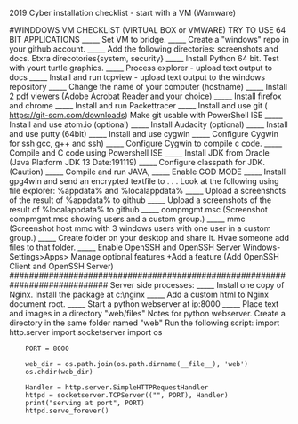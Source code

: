 2019 Cyber installation checklist - start with a VM (Wamware)

#WINDDOWS VM CHECKLIST (VIRTUAL BOX or VMWARE)
TRY TO USE 64 BIT APPLICATIONS
_____ Set VM to bridge.
_____ Create a "windows" repo in your github account.
_____ Add the following directories: screenshots and docs. 
        Etxra direcotories{system, security}
_____ Install Python 64 bit.  Test with yourt turtle graphics.
_____ Process explorer - upload text output to docs
_____ Install and run tcpview - upload text output to the windows repository
_____ Change the name of your computer (hostname)
_____ Install 2 pdf viewers (Adobe Acrobat Reader  and your choice)
_____ Install firefox and chrome
_____ Install and run Packettracer
_____ Install and use git ( https://git-scm.com/downloads)
        Make git usable with PowerShell ISE
_____ Install and use atom.io (optional)
_____ Install Audacity (optional)
_____ Install and use putty (64bit)
_____ Install and use cygwin
_____ Configure Cygwin for ssh gcc, g++ and ssh)
_____ Configure Cygwin to compile c code.
_____ Compile and C code using Powershell ISE
_____ Install JDK from Oracle (Java Platform JDK 13  Date:191119)
_____  Configure classpath for JDK. (Caution)
_____  Compile and run JAVA,
_____  Enable GOD MODE 
_____  Install gpg4win and send an encrypted textfile to  . . .
Look at the following using file explorer: %appdata%  and %localappdata%
_____ Upload a screenshots of the result of %appdata% to github
_____ Upload a screenshots of the result of %localappdata% to github
_____ compmgmt.msc (Screenshot compmgmt.msc showing users and a custom group.)
_____ mmc (Screenshot host mmc with 3 windows users with one user in a custom group.)
_____ Create folder on your desktop and share it.  Hvae someone add files to that folder.
_____ Enable OpenSSH and OpenSSH Server 
          Windows-Settings>Apps>
           Manage optional features
           +Add a feature
            (Add OpenSSH Client and OpenSSH Server)
############################################################################
Server side processes:
_____ Install one copy of Nginx.  Install the package at c:\nginx
_____ Add a custom html to Nginx document root.
_____ Start a python webserver at ip:8000
_____ Place text and images in a directory "web/files"
        Notes for python webserver.  Create a directory in the same folder named "web"
        Run the following script:
        import http.server
        import socketserver
        import os

        PORT = 8000

        web_dir = os.path.join(os.path.dirname(__file__), 'web')
        os.chdir(web_dir)

        Handler = http.server.SimpleHTTPRequestHandler
        httpd = socketserver.TCPServer(("", PORT), Handler)
        print("serving at port", PORT)
        httpd.serve_forever()
